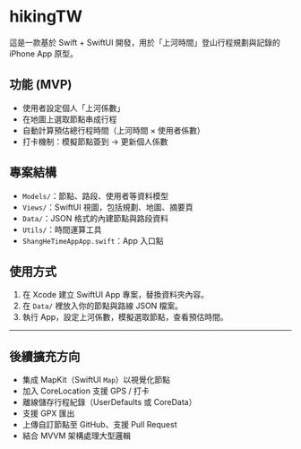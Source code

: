 # hikingTW

這是一款基於 Swift + SwiftUI 開發，用於「上河時間」登山行程規劃與記錄的 iPhone App 原型。

## 功能 (MVP)

- 使用者設定個人「上河係數」
- 在地圖上選取節點串成行程
- 自動計算預估總行程時間（上河時間 × 使用者係數）
- 打卡機制：模擬節點簽到 → 更新個人係數

## 專案結構

- `Models/`：節點、路段、使用者等資料模型
- `Views/`：SwiftUI 視圖，包括規劃、地圖、摘要頁
- `Data/`：JSON 格式的內建節點與路段資料
- `Utils/`：時間運算工具
- `ShangHeTimeAppApp.swift`：App 入口點

## 使用方式

1. 在 Xcode 建立 SwiftUI App 專案，替換資料夾內容。
2. 在 `Data/` 裡放入你的節點與路線 JSON 檔案。
3. 執行 App，設定上河係數，模擬選取節點，查看預估時間。

---

## 後續擴充方向

- 集成 MapKit（SwiftUI `Map`）以視覺化節點
- 加入 CoreLocation 支援 GPS / 打卡
- 離線儲存行程紀錄（UserDefaults 或 CoreData）
- 支援 GPX 匯出
- 上傳自訂節點至 GitHub、支援 Pull Request
- 結合 MVVM 架構處理大型邏輯
